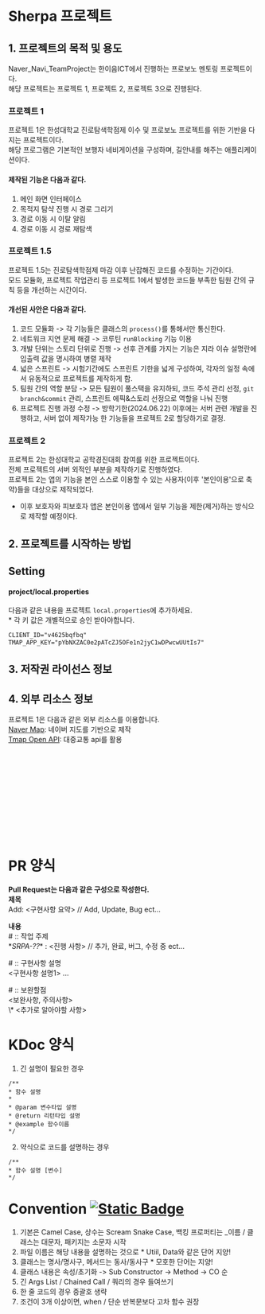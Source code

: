# Sherpa 프로젝트  
  
## 1. 프로젝트의 목적 및 용도  
Naver_Navi_TeamProject는 한이음ICT에서 진행하는 프로보노 멘토링 프로젝트이다.    
해당 프로젝트는 프로젝트 1, 프로젝트 2, 프로젝트 3으로 진행된다.    
  
  
### 프로젝트 1
프로젝트 1은 한성대학교 진로탐색학점제 이수 및 프로보노 프로젝트를 위한 기반을 다지는 프로젝트이다.    
해당 프로그램은 기본적인 보행자 네비게이션을 구성하며, 길안내를 해주는 애플리케이션이다.    

#### 제작된 기능은 다음과 같다.
1. 메인 화면 인터페이스  
2. 목적지 탐샥 진행 시 경로 그리기  
3. 경로 이동 시 이탈 알림  
4. 경로 이동 시 경로 재탐색  

### 프로젝트 1.5
프로젝트 1.5는 진로탐색학점제 마감 이후 난잡해진 코드를 수정하는 기간이다.  
모드 모듈화, 프로젝트 작업관리 등 프로젝트 1에서 발생한 코드들 부족한 팀원 간의 규칙 등을 개선하는 시간이다.  

#### 개선된 사안은 다음과 같다.
1. 코드 모듈화 -> 각 기능들은 클래스의 `process()`를 통해서만 통신한다.  
2. 네트워크 지연 문제 해결 -> 코루틴 `runBlocking` 기능 이용  
3. 개발 단위는 스토리 단위로 진행 -> 선후 관계를 가지는 기능은 지라 이슈 설명란에 입출력 값을 명시하여 병렬 제작  
4. 넓은 스프린트 -> 시험기간에도 스프린트 기한을 넓게 구성하여, 각자의 일정 속에서 유동적으로 프로젝트를 제작하게 함.  
5. 팀원 간의 역할 분담 -> 모든 팀원이 풀스택을 유지하되, 코드 주석 관리 선정, `git branch&commit` 관리, 스프린트 에픽&스토리 선정으로 역할을 나눠 진행  
6. 프로젝트 진행 과정 수정 -> 방학기한(2024.06.22) 이후에는 서버 관련 개발을 진행하고, 서버 없이 제작가능 한 기능들을 프로젝트 2로 할당하기로 결정.  

### 프로젝트 2  
프로젝트 2는 한성대학교 공학경진대회 참여를 위한 프로젝트이다.  
전체 프로젝트의 서버 외적인 부분을 제작하기로 진행하였다.  
프로젝트 2는 앱의 기능을 본인 스스로 이용할 수 있는 사용자(이후 '본인이용'으로 축약)들을 대상으로 제작되었다.  
  - 이후 보호자와 피보호자 앱은 본인이용 앱에서 일부 기능을 제한(제거)하는 방식으로 제작할 예정이다.  

    
## 2. 프로젝트를 시작하는 방법
## Setting
#### project/local.properties
다음과 같은 내용을 프로젝트 `local.properties`에 추가하세요.  
  \* 각 키 값은 개별적으로 승인 받아야합니다.  
```html
CLIENT_ID="v4625bqfbq"
TMAP_APP_KEY="pYbNXZAC0e2pATcZJ5OFe1n2jyC1wDPwcwUUtIs7"
```

## 3. 저작권 라이선스 정보  
  
  
## 4. 외부 리소스 정보
프로젝트 1은 다음과 같은 외부 리소스를 이용합니다.  
  [Naver Map](https://navermaps.github.io/android-map-sdk/guide-ko/): 네이버 지도를 기반으로 제작  
  [Tmap Open API](https://skopenapi.readme.io/reference/%EC%86%8C%EA%B0%9C): 대중교통 api를 활용  

<br/><br/><br/><br/><br/><br/><br/><br/><br/><br/>
# PR 양식  
__Pull Request는 다음과 같은 구성으로 작성한다.__    
__제목__    
Add: <구현사항 요약> // Add, Update, Bug ect...

__내용__  
\# :: 작업 주제  
\**SRPA-??**  : <진행 사항> // 추가, 완료, 버그, 수정 중 ect...   


\# :: 구현사항 설명      
<구현사항 설명1> ...  

\# :: 보완할점     
<보완사항, 주의사항>      
  \\* <추가로 알아야할 사항>    

# KDoc 양식
1. 긴 설명이 필요한 경우
```
/**
* 함수 설명
*
* @param 변수타입 설명
* @return 리턴타입 설명
* @example 함수이름
*/
```
2. 약식으로 코드를 설명하는 경우
```
/**
* 함수 설명 [변수]
*/
```
# Convention  [![Static Badge](https://img.shields.io/badge/code_convention-kotlin_docs-8A2BE2)](https://kotlinlang.org/docs/coding-conventions.html#source-file-names)

1. 기본은 Camel Case, 상수는 Scream Snake Case, 백킹 프로퍼티는 _이름 / 클래스는 대문자, 패키지는 소문자 시작
2. 파일 이름은 해당 내용을 설명하는 것으로 * Utiil, Data와 같은 단어 지양!
3. 클래스는 명사/명사구, 메서드는 동사/동사구 * 모호한 단어는 지양!
4. 클래스 내용은 속성/초기화 -> Sub Constructor -> Method -> CO 순
5. 긴 Args List / Chained Call / 쿼리의 경우 들여쓰기
6. 한 줄 코드의 경우 중괄호 생략
7. 조건이 3개 이상이면, when / 단순 반복문보다 고차 함수 권장

